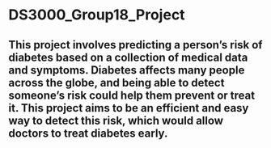 # DS3000_Group18_Project
## This project involves predicting a person’s risk of diabetes based on a collection of medical data and symptoms. Diabetes affects many people across the globe, and being able to detect someone’s risk could help them prevent or treat it. This project aims to be an efficient and easy way to detect this risk, which would allow doctors to treat diabetes early. 
